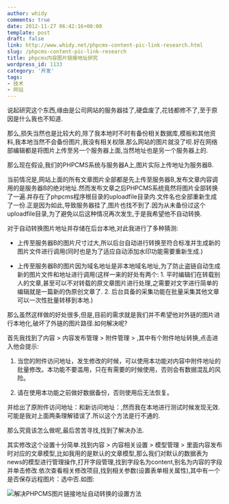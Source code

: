```yaml
---
author: whidy
comments: true
date: 2012-11-27 06:42:16+00:00
template: post
draft: false
link: http://www.whidy.net/phpcms-content-pic-link-research.html
slug: /phpcms-content-pic-link-research
title: phpcms内容图片链接地址研究
wordpress_id: 1133
category: '开发'
tags:
- 技术
- 网站
---
```


说起研究这个东西,缘由是公司网站的服务器挂了,硬盘废了,花钱都修不了,至于原因是什么我也不知道.

那么,损失当然也是比较大的,除了我本地时不时有备份相关数据库,模板和其他资料,我本地当然不会备份图片,我没有相关权限.那么网站的图片就没了呗.好在网络部编辑都是将图片上传至另一个服务器上面,当然地址也是另一个服务器上的.

那么现在假设,我们的PHPCMS系统与服务器A上,图片实际上传地址为服务器B.

当前情况是,网站上面的所有文章图片全部都是先上传至服务器B,发布文章内容调用的是服务器B的绝对地址.然而发布文章之后PHPCMS系统竟然将图片全部转换了一遍.并存在了phpcms程序根目录的uploadfile目录内.文件名也全部重新生成了一份.正是因为如此,导致服务器挂了,图片也找不到了.因为从未备份过这个uploadfile目录,为了避免以后这种情况再次发生,于是我希望他不自动转换.

对于自动转换图片地址并存储在后台本地,对此我进行了多种猜测:

<!-- more -->



	
  * 上传至服务器B的图片尺寸过大,所以后台自动进行转换至符合标准并生成新的图片文件进行调用(同时也是为了适应自动添加水印功能需要重新生成.)

	
  * 上传至服务器B的图片因为域名地址是非本地域名地址,为了防止盗链自动生成新的图片文件和地址进行调用(这样一来的好处有两个: 1. 平时编辑们在转载别人的文章,甚至可以不对转载的原文章图片进行处理,之需要对文字进行简单的编辑就是一篇新的伪原创文章了. 2. 后台具备的采集功能在批量采集其他文章可以一次性批量转移到本地.)


那么虽然这样做的好处很多,但是,目前的需求就是我们并不希望他对外链的图片进行本地化,破坏了外链的图片路径.如何解决呢?

首先我找到了内容 > 内容发布管理 > 附件管理 > ,其中有个附件地址转换,点击进入他会提示:

	
  1. 当您的附件访问地址，发生修改的时候，可以使用本功能对内容中附件地址的批量修改。本功能不要滥用，只在有需要的时候使用，否则会有数据混乱的风险。

	
  2. 请在使用本功能之前做好数据备份，否则使用后无法恢复。


并给出了原附件访问地址：和新访问地址：,然而我在本地进行测试时候发现无效.可能是我对上面两条理解错误了.所以这个方法是行不通的.

那么究竟该怎么做呢,最后苦苦寻找,找到了解决办法.

其实修改这个设置十分简单.找到内容 > 内容相关设置 > 模型管理 > 里面内容发布时对应的文章模型,比如我用的是默认的文章模型,那么我们对默认的数据表为news的模型进行管理操作,打开字段管理,找到字段名为content,别名为内容的字段并单击修改.依次查看相关修改项目,找到相关参数(设置表单相关属性),其中有一个是否保存远程图片：选中否.如图:

![解决PHPCMS图片链接地址自动转换的设置方法](https://www.whidy.net/wp-content/uploads/2012/11/settings-400x262.jpg)
